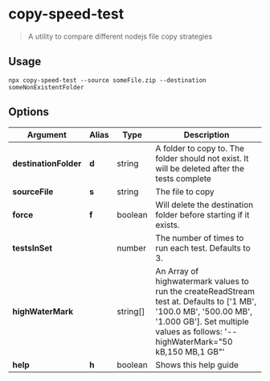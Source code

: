 
# copy-speed-test

 > A utility to compare different nodejs file copy strategies

 ## Usage

 ```
 npx copy-speed-test --source someFile.zip --destination someNonExistentFolder
 ```

[//]: ####ts-command-line-args_write-markdown_replaceBelow

## Options

| Argument | Alias | Type | Description |
|-|-|-|-|
| **destinationFolder** | **d** | string | A folder to copy to. The folder should not exist. It will be deleted after the tests complete |
| **sourceFile** | **s** | string | The file to copy |
| **force** | **f** | boolean | Will delete the destination folder before starting if it exists. |
| **testsInSet** | | number | The number of times to run each test. Defaults to 3. |
| **highWaterMark** | | string[] | An Array of highwatermark values to run the createReadStream test at. Defaults to ['1 MB', '100.0 MB', '500.00 MB', '1.000 GB']. Set multiple values as follows: '--highWaterMark="50 kB,150 MB,1 GB"' |
| **help** | **h** | boolean | Shows this help guide |
